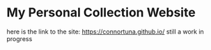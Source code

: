 # My Personal Collection Website

here is the link to the site: https://connortuna.github.io/
still a work in progress
